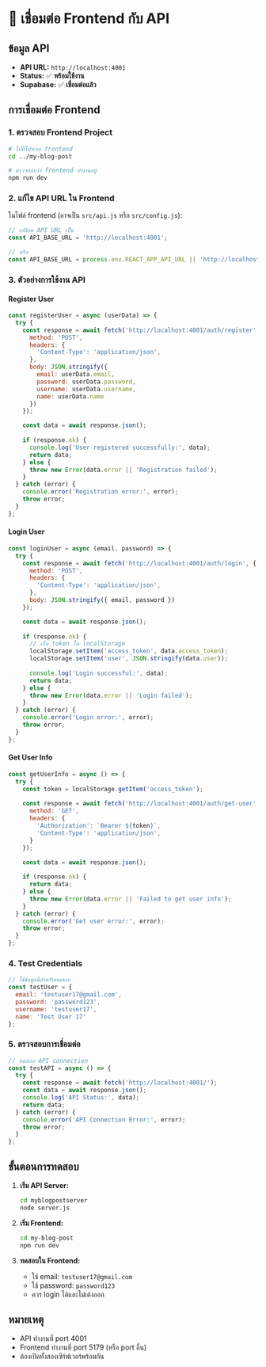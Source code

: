 # 🔗 เชื่อมต่อ Frontend กับ API

## ข้อมูล API
- **API URL:** `http://localhost:4001`
- **Status:** ✅ **พร้อมใช้งาน**
- **Supabase:** ✅ **เชื่อมต่อแล้ว**

## การเชื่อมต่อ Frontend

### 1. ตรวจสอบ Frontend Project
```bash
# ไปที่โปรเจค frontend
cd ../my-blog-post

# ตรวจสอบว่า frontend ทำงานอยู่
npm run dev
```

### 2. แก้ไข API URL ใน Frontend
ในไฟล์ frontend (อาจเป็น `src/api.js` หรือ `src/config.js`):

```javascript
// เปลี่ยน API URL เป็น
const API_BASE_URL = 'http://localhost:4001';

// หรือ
const API_BASE_URL = process.env.REACT_APP_API_URL || 'http://localhost:4001';
```

### 3. ตัวอย่างการใช้งาน API

#### Register User
```javascript
const registerUser = async (userData) => {
  try {
    const response = await fetch('http://localhost:4001/auth/register', {
      method: 'POST',
      headers: {
        'Content-Type': 'application/json',
      },
      body: JSON.stringify({
        email: userData.email,
        password: userData.password,
        username: userData.username,
        name: userData.name
      })
    });

    const data = await response.json();
    
    if (response.ok) {
      console.log('User registered successfully:', data);
      return data;
    } else {
      throw new Error(data.error || 'Registration failed');
    }
  } catch (error) {
    console.error('Registration error:', error);
    throw error;
  }
};
```

#### Login User
```javascript
const loginUser = async (email, password) => {
  try {
    const response = await fetch('http://localhost:4001/auth/login', {
      method: 'POST',
      headers: {
        'Content-Type': 'application/json',
      },
      body: JSON.stringify({ email, password })
    });

    const data = await response.json();
    
    if (response.ok) {
      // เก็บ token ใน localStorage
      localStorage.setItem('access_token', data.access_token);
      localStorage.setItem('user', JSON.stringify(data.user));
      
      console.log('Login successful:', data);
      return data;
    } else {
      throw new Error(data.error || 'Login failed');
    }
  } catch (error) {
    console.error('Login error:', error);
    throw error;
  }
};
```

#### Get User Info
```javascript
const getUserInfo = async () => {
  try {
    const token = localStorage.getItem('access_token');
    
    const response = await fetch('http://localhost:4001/auth/get-user', {
      method: 'GET',
      headers: {
        'Authorization': `Bearer ${token}`,
        'Content-Type': 'application/json',
      }
    });

    const data = await response.json();
    
    if (response.ok) {
      return data;
    } else {
      throw new Error(data.error || 'Failed to get user info');
    }
  } catch (error) {
    console.error('Get user error:', error);
    throw error;
  }
};
```

### 4. Test Credentials
```javascript
// ใช้ข้อมูลนี้สำหรับทดสอบ
const testUser = {
  email: 'testuser17@gmail.com',
  password: 'password123',
  username: 'testuser17',
  name: 'Test User 17'
};
```

### 5. ตรวจสอบการเชื่อมต่อ
```javascript
// ทดสอบ API connection
const testAPI = async () => {
  try {
    const response = await fetch('http://localhost:4001/');
    const data = await response.json();
    console.log('API Status:', data);
    return data;
  } catch (error) {
    console.error('API Connection Error:', error);
    throw error;
  }
};
```

## ขั้นตอนการทดสอบ

1. **เริ่ม API Server:**
   ```bash
   cd myblogpostserver
   node server.js
   ```

2. **เริ่ม Frontend:**
   ```bash
   cd my-blog-post
   npm run dev
   ```

3. **ทดสอบใน Frontend:**
   - ใช้ email: `testuser17@gmail.com`
   - ใช้ password: `password123`
   - ควร login ได้และไม่เด้งออก

## หมายเหตุ
- API ทำงานที่ port 4001
- Frontend ทำงานที่ port 5179 (หรือ port อื่น)
- ต้องเปิดทั้งสองเซิร์ฟเวอร์พร้อมกัน
